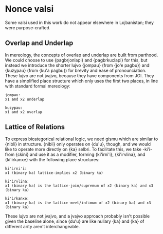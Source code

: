 # Nonce valsi

Some valsi used in this work do not appear elsewhere in Lojbanistan; they were
purpose-crafted.

## Overlap and Underlap

In mereology, the concepts of overlap and underlap are built from parthood. We
could choose to use {pagbrjonlapi} and {pagbrkuclapi} for this, but instead we
introduce the shorter lujvo {jompau} (from {jo'e pagbu}) and {kuzypau} (from
{ku'a pagbu}) for brevity and ease of pronounciation. These lujvo are not
jvajvo, because they have components from JOI. They have a simplified place
structure which only uses the first two places, in line with standard formal
mereology:

    jompau:
    x1 and x2 underlap

    kuzypau:
    x1 and x2 overlap

## Lattice of Relations

To express bicategorical relational logic, we need gismu which are similar to
{nibli} in structure. {nibli} only operates on {du'u}, though, and we would
like to operate more directly on {ka} selbri. To facilitate this, we take
-ki'i- from {ckini} and use it as a modifier, forming {ki'irni'i},
{ki'irvlina}, and {ki'irkanxe} with the following place structures:

    ki'irni'i:
    x1 (binary ka) lattice-implies x2 (binary ka)

    ki'irvlina:
    x1 (binary ka) is the lattice-join/supremum of x2 (binary ka) and x3 (binary ka)

    ki'irkanxe:
    x1 (binary ka) is the lattice-meet/infimum of x2 (binary ka) and x3 (binary ka)

These lujvo are not jvajvo, and a jvajvo approach probably isn't possible
given the baseline alone, since {du'u} are like nullary {ka} and {ka} of
different arity aren't interchangeable.

